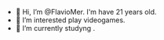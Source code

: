 - 👋 Hi, I’m @FlavioMer. I'm have 21 years old.
- 👀 I’m interested  play videogames.
- 🌱 I’m currently studyng .

<!---
FlavioMer1/FlavioMer1 is a ✨ special ✨ repository because its `README.md` (this file) appears on your GitHub profile.
You can click the Preview link to take a look at your changes.
--->
<!---
Holaaaa
--->
